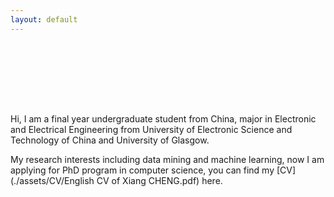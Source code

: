 ```yaml
---
layout: default
---
```


 <br/><br/>

<br/>

<br/>

<br/>

Hi, I am a final year undergraduate student from China, major in Electronic and Electrical Engineering from University of Electronic Science and Technology of China and University of Glasgow. 

My research interests including data mining and machine learning, now I am applying for PhD program in computer science, you can find my [CV](./assets/CV/English CV of Xiang CHENG.pdf) here. 


